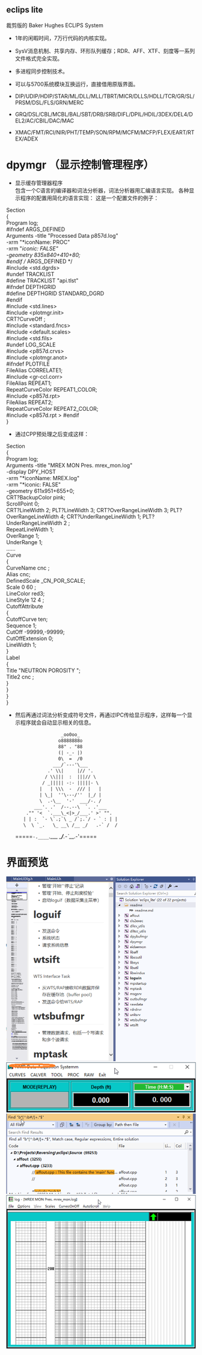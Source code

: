 ## eclips lite
裁剪版的 Baker Hughes ECLIPS System

- 1年的闲暇时间，7万行代码的内核实现。
- SysV消息机制、共享内存、环形队列缓存；RDR、AFF、XTF、刻度等一系列文件格式完全实现。
- 多进程同步控制技术。
- 可以与5700系统模块互换运行，直接借用原版界面。

- DIP/UDIP/HDIP/STAR/ML/DLL/MLL/TBRT/MICR/DLLS/HDLL/TCR/GR/SL/PRSM/DSL/FLS/GRN/MERC 
- GRQ/DSL/CBL/MCBL/BAL/SBT/DRB/SRB/DIFL/DPIL/HDIL/3DEX/DEL4/DEL2/AC/CBIL/DAC/MAC 
- XMAC/FMT/RCI/NIR/PHT/TEMP/SON/RPM/MCFM/MCFP/FLEX/EART/RTEX/ADEX 

# dpymgr （显示控制管理程序）
- 显示缓存管理器程序  
包含一个C语言的编译器和词法分析器，词法分析器用汇编语言实现。 
各种显示程序的配置用简化的语言实现： 
这是一个配置文件的例子： 

Section  
{   
  Program   log;   
#ifndef ARGS_DEFINED  
  Arguments  -title "Processed Data  p857d.log"  
             -xrm "*iconName: PROC"  
             -xrm "*iconic: FALSE"  
             -geometry 835x840+410+80;    
#endif /* ARGS_DEFINED */  
#include             <std.dgrds>   
#undef               TRACKLIST     
#define              TRACKLIST   "api.tlst"  
#ifndef              DEPTHGRID   
#define              DEPTHGRID   STANDARD_DGRD   
#endif   
#include             <std.lines>  
#include             <plotmgr.init>  
  CRT?CurveOff     ;  
#include             <standard.fncs>  
#include             <default.scales>  
#include             <std.fils>  
#undef               LOG_SCALE   
#include             <p857d.crvs>  
#include             <plotmgr.anot>    
#ifndef              PLOTFILE   
  FileAlias          CORRELATE1;   
#include             <gr-ccl.corr>  
FileAlias            REPEAT1;   
RepeatCurveColor     REPEAT1_COLOR;   
#include             <p857d.rpt>  
FileAlias            REPEAT2;   
RepeatCurveColor     REPEAT2_COLOR;   
#include             <p857d.rpt  >
#endif   
}  

- 通过CPP预处理之后变成这样：  

Section       
{  
  Program                 log;  
Arguments                 -title "MREX MON Pres. mrex_mon.log"  
                          -display                DPY_HOST  
                          -xrm "*iconName: MREX.log"  
                          -xrm "*iconic: FALSE"  
                          -geometry 611x951+655+0;  
  CRT?BackupColor pink;  
  ScrollPoint   0;  
     CRT?LineWidth 2; PLT?LineWidth 3; CRT?OverRangeLineWidth 3; PLT?OverRangeLineWidth 4; CRT?UnderRangeLineWidth 1; PLT?UnderRangeLineWidth 2  ;  
RepeatLineWidth           1;  
OverRange                 1;  
UnderRange                1;  
......  
Curve  
{  
  CurveName     cnc ;  
  Alias       cnc;  
  DefinedScale _CN_POR_SCALE;  
  Scale             0  60 ;  
  LineColor     red3;  
  LineStyle      12 4 ;  
  CutoffAttribute  
  {  
    CutoffCurve  ten;  
    Sequence     1;  
    CutOff       -99999,-99999;  
    CutOffExtension  0;  
    LineWidth    1;  
  }  
  Label  
  {  
Title       "NEUTRON POROSITY ";  
  Title2       cnc ;  
  }  
}  
}  
}  

- 然后再通过词法分析变成符号文件，再通过IPC传给显示程序，这样每一个显示程序就会自动显示相关的信息。  


                       _oo0oo_
                      o8888888o
                      88" . "88
                      (| -_- |)
                      0\  =  /0
                    ___/`---'\___
                  .' \\|     |// '.
                 / \\|||  :  |||// \
                / _||||| -:- |||||- \
               |   | \\\  -  /// |   |
               | \_|  ''\---/''  |_/ |
               \  .-\__  '-'  ___/-. /
             ___'. .'  /--.--\  `. .'___
          ."" '<  `.___\_<|>_/___.' >' "".
         | | :  `- \`.;`\ _ /`;.`/ - ` : | |
         \  \ `_.   \_ __\ /__ _/   .-` /  /
     =====`-.____`.___ \_____/___.-`___.-'=====

# 界面预览
 
![avatar](https://github.com/datahackor/eclips_lite/blob/main/pics/2022-04-28%2015_09_27-eclips_lite%20-%20Microsoft%20Visual%20Studio.png)
![avatar](https://github.com/datahackor/eclips_lite/blob/main/pics/2022-04-28%2015_14_14-NMR%20Data%20Acqusition%20Systemm.png)
![avatar](https://github.com/datahackor/eclips_lite/blob/main/pics/2022-04-28%2015_21_03-eclips_lite%20(Running)%20-%20Microsoft%20Visual%20Studio.png)
![avatar](https://github.com/datahackor/eclips_lite/blob/main/pics/2022-04-28%2015_14_47-log%20-%20%5BMREX%20MON%20Pres.%20mrex_mon.log%5D.png)
